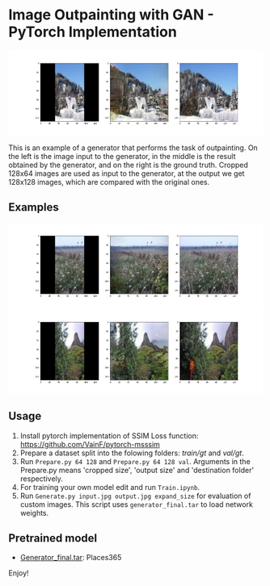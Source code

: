 # Image Outpainting with GAN - PyTorch Implementation

<img src="img.jpg" alt="Idea" width="800"/>

This is an example of a generator that performs the task of outpainting. On the left is the image input to the generator, in the middle is the result obtained by the generator, and on the right is the ground truth. Cropped 128x64 images are used as input to the generator, at the output we get 128x128 images, which are compared with the original ones.

## Examples

<img src="img2.jpg" alt="Idea" width="800"/>

<img src="img3.jpg" alt="Idea" width="800"/>

## Usage

1. Install pytorch implementation of SSIM Loss function: https://github.com/VainF/pytorch-msssim
2. Prepare a dataset split into the folowing folders: *train/gt* and *val/gt*.
3. Run `Prepare.py 64 128` and `Prepare.py 64 128 val`. Arguments in the Prepare.py means 'cropped size', 'output size' and 'destination folder' respectively.
4. For training your own model edit and run `Train.ipynb`.
5. Run `Generate.py input.jpg output.jpg expand_size` for evaluation of custom images. This script uses `generator_final.tar` to load network weights.

## Pretrained model

* [Generator_final.tar](https://drive.google.com/file/d/1C7SYYDUpgONSz2Vq1FISY-KiISvnezCR/view?usp=sharing): Places365

Enjoy!
